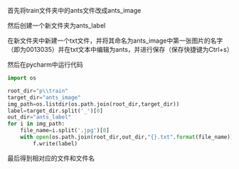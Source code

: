 首先将train文件夹中的ants文件改成ants_image

然后创建一个新文件夹为ants_label


在新文件夹中新建一个txt文件，并将其命名为ants_image中第一张图片的名字（即为0013035）并在txt文本中编辑为ants，并进行保存（保存快捷键为Ctrl+s）


然后在pycharm中运行代码

```Python
import os

root_dir="p\\train"
target_dir="ants_image"
img_path=os.listdir(os.path.join(root_dir,target_dir))
label=target_dir.split('_')[0]
out_dir="ants_label"
for i in img_path:
    file_name=i.split('.jpg')[0]
    with open(os.path.join(root_dir,out_dir,"{}.txt".format(file_name)),'w') as f:
        f.write(label)
```

最后得到相对应的文件和文件名

